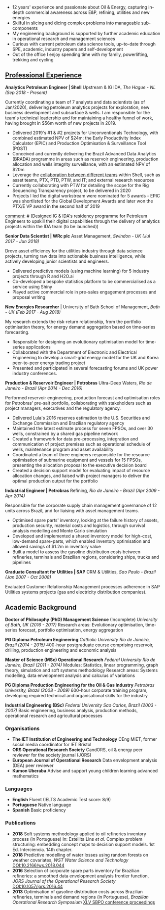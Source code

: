 - 12 years' experience and passionate about Oil & Energy, capturing in-depth commercial awareness across E&P, refining, utilities and new energies
- Skilful in slicing and dicing complex problems into manageable sub-components
- My engineering background is supported by further academic education in operational research and management sciences
- Curious with current petroleum data science tools, up-to-date through SPE, academic, industry papers and self-development
- Out of the office I enjoy spending time with my family, powerlifting, trekking and cycling

[comment]: # (I am skilful in slicing and communicating complex problems into modularised sub-components)
[comment]: # (decision scientist)
[comment]: # (designing analytics solutions and supporting colleagues translate mathematics into engineering and management language.)


## [Professional Experience](https://www.linkedin.com/in/efs-alvarenga/)
__Analytics Petroleum Engineer | Shell__ Upstream & IG IDA,
_The Hague - NL (Sep 2018 - Present)_

Currently coordinating a team of 7 analysts and data scientists (as of Jan/2020), delivering petroleum analytics projects for exploration, new business development and subsurface & wells. I am responsible for the team's technical leadership and for maintaining a healthy funnel of work, having brought in $56m worth of new projects in 2019.
- Delivered 2019's #1 & #2 projects for Unconventionals Technology, with combined estimated NPV of $24m: the Early Productivity Index Calculator (EPIC) and Production Optimisation & Surveillance Tool (POST)
- Conceived and currently delivering the Brazil Advanced Data Analytics (BRADA) programme in areas such as reservoir engineering, production allocation and wells integrity surveillance, with an estimated NPV of $20m
- Leverage the [collaboration between different teams](https://headlinesuk.foleon.com/shell-ai/shellai2019report/upstream-analytics/) within Shell, such as asset teams, PTX, PTD, PTW, and IT; and external research resources
- Currently collaborating with PTW for detailing the scope for the Rig Sequencing Transparency project, to be delivered in 2020
- Projects I led the digital workstream were nominated for 5 awards - EPIC was shortlisted for the Global Development Awards and later won the PTX/E VP award in the second half of 2019

[comment]: # (Elf)
[comment]: # (Collaboration with R&D)
[comment]: # (Designed IG & IDA's residency programme for Petroleum Engineers to upskill their digital capabilities through the delivery of analytics projects within the IDA team (to be launched))


__Senior Data Scientist | WRc plc__ Asset Management,
_Swindon - UK  (Jul 2017 - Jun 2018)_

Drove asset efficiency for the utilities industry through data science projects, turning raw data into actionable business intelligence, while actively developing junior scientists and engineers.
- Delivered predictive models (using machine learning) for 5 industry projects through R and H2O.ai
- Co-developed a bespoke statistics platform to be commercialised as a service using Shiny
- Played active commercial role in pre-sales engagement processes and proposal writing

[comment]: # (Leaded data analytics training cohorts for the Environment Agency, Southern Water and DNV GL)
[comment]: # (Supported analysts' development through on-the-job technical coaching)
[comment]: # (Standardised data visualisations by developing an internal R package for graphics)
[comment]: # (Provided guidance on academic publishing of innovative data science models applied to utilities)
[comment]: # (responsible for project scoping)
[comment]: # (leakage, water quality asset resilience, investment optimisation)


__New Energies Researcher__ | University of Bath School of Management,
_Bath - UK (Feb 2017 - Aug 2018)_

My research extends the risk-return relationship, from the portfolio optimisation theory, for energy demand aggregation based on time-series forecasting.
- Responsible for designing an evolutionary optimisation model for time-series applications
- Collaborated with the Department of Electronic and Electrical Engineering to develop a smart-grid energy model for the UK and Korea peer-to-peer energy trading project
- Presented and participated in several forecasting forums and UK power industry conferences.

[comment]: # (I hypothesise that a portfolio of customers, chosen through maximising the forecast accuracy, would be an ideal trading object within a peer-to-peer energy marketplace)

__Production & Reservoir Engineer | Petrobras__ Ultra-Deep Waters,
_Rio de Janeiro - Brazil (Apr 2014 - Dec 2016)_

Performed reservoir engineering, production forecast and optimisation roles for Petrobras' pre-salt portfolio, collaborating with stakeholders such as project managers, executives and the regulatory agency.
- Delivered Lula's 2016 reserves estimation to the U.S. Securities and Exchange Commission and Brazilian regulatory agency
- Maintained the latest estimate process for seven FPSOs, and over 30 wells, constrained by a shared gas pipeline network
- Created a framework for data pre-processing, integration and communication of project premises such as operational schedule of wells, maintenance program and asset availability
- Coordinated a team of three engineers responsible for the resource optimisation of submarine equipment and vessels for 15 FPSOs, presenting the allocation proposal to the executive decision board
- Created a decision support model for evaluating impact of resource allocation changes, and liaised with project managers to deliver the optimal production output for the portfolio

[comment]: # (Programmed the activity of eight vessels in an in-house scheduling platform, connecting 25 ultra-deep wells in 2015, and reducing the average idle time in 5%.)
[comment]: # (Assessed the risk of different production estimations for the decision-making process using Excel @Risk)
[comment]: # (This model supported strategic decision making, production forecasting and investment optimisation)
[comment]: # (Designed a machine learning oil/water permeability model implementing clustering and classification algorithms)

__Industrial Engineer | Petrobras__ Refining,
_Rio de Janeiro - Brazil (Apr 2009 - Apr 2014)_

Responsible for the corporate supply chain management governance of 12 units across Brazil, and for liaising with asset management teams.
- Optimised spare parts' inventory, looking at the failure history of assets, production security, material costs and logistics, through survival analysis modelling and Monte Carlo simulation
- Developed and implemented a shared inventory model for high-cost, low-demand spare-parts, which enabled inventory optimisation and allowed savings of $1.2m in inventory value
- Built a model to assess the gasoline distribution costs between refineries, terminals and Brazilian regions, considering ships, trucks and pipelines

[comment]: # (Liaised with maintenance, reliability and engineering teams to develop the first version of the Predictive Maintenance Supply Planning Standard for Petrobras Refining Division, supporting 12 refineries)
[comment]: # (Responsible for the supply chain dashboard for the refinery system, using SAP ERP and BI data)
[comment]: # (Designed inventory outsourcing contracts for 6 refineries)
[comment]: # (Member of the refining inventory demobilisation team, negotiating the return of USD 16 million in stock value of unused spare-parts to suppliers)
[comment]: # (Evaluated the supply chain management compliance in 6 refineries, comparing them to Petrobras benchmarks in inventory control, procurement and maintenance integration)
[comment]: # (Responsible for materials supply planning of scheduled maintenance shortages, integrating with Asset Management processes.)
[comment]: # (Designed performance KPIs for material planning and overplus requests for large maintenance projects)
[comment]: # (Developed the first version of the Predictive Maintenance Supply Planning Standard for Petrobras Refining Division, supporting 12 refineries)
[comment]: # (Liaised with maintenance, reliability and engineering teams to deliver the supply chain plan for units’ routine maintenance data mining SAP reports to feed a survival analysis model on Weibul++)
[comment]: # (Experienced in materials procurement management for two large maintenance projects - USD 25 million, each and one revamp project - USD 100 million)


__Graduate Consultant for Utilities | SAP__ CRM & Utilities,
_Sao Paulo - Brazil (Jan 2007 - Oct 2008)_

Evaluated Customer Relationship Management processes adherence in SAP Utilities systems projects (gas and electricity distribution companies).

[comment]: # (Supported pre-sales teams for consumer products and beverages industries)
[comment]: # (Responsible for assessing the implementation practices at SAP projects for Brazilian gas and energy distribution companies, such as Neoenergia, CPFL and Comgas.)
[comment]: # (This task involved a lot of experience exchange with SAP Germany and Latin America employees, alongside defining the best implementation techniques that would comply with the process required by the customers. I had the opportunity to define the data communication strategy from the CRM module to the central SAP module, regarding utilities customer databases.)
[comment]: # (Supported commercial teams for consumer products and beverages industries, such as Coca-Cola, Schincariol, Johnson & Johnson and Fast Shop.)


## Academic Background
__Doctor of Philosophy (PhD) Management Science__ (Incomplete)
_University of Bath, UK (2016 - 2017)_
Research areas: Evolutionary optimisation, time-series forecast, portfolio optimisation, energy aggregation

__PG Diploma Petroleum Engineering__
_Catholic University Rio de Janeiro, Brazil (2014 - 2015)_
400-hour postgraduate course comprising reservoir, drilling, production engineering and economic analysis

__Master of Science (MSc) Operational Research__
_Federal University Rio de Janeiro, Brazil (2011 - 2014)_
Modules: Statistics, linear programming, graph theory, simulation and soft systems methodology
Research areas: Systems modelling, data envelopment analysis and calculus of variations

__PG Diploma Production Engineering for the Oil & Gas Industry__
_Petrobras University, Brazil (2008 - 2009)_
600-hour corporate training program, developing required technical and organisational skills for the industry

__Industrial Engineering (BSc)__
_Federal University Sao Carlos, Brazil (2003 - 2007)_
Basic engineering, business analysis, production methods, operational research and agricultural processes

### Organisations
- **The IET Institution of Engineering and Technology** CEng MIET, former social media coordinator for IET Bristol
- **ORS Operational Research Society** CandORS, oil & energy peer reviewer for the society journal (JORS)
- **European Journal of Operational Research** Data envelopment analysis (DEA) peer reviewer
- **Kumon Uberaba** Advise and support young children learning advanced mathematics

[comment]: # (**SPE Society of Petroleum Engineers**   Volunteer translator and career pathways advisor)

### Languages
- **English** Fluent (IELTS Academic Test score: 8/9)
- **Portuguese** Native language
- **Spanish** Basic proficiency

### Publications
- **2018** Soft systems methodology applied to oil refineries inventory process (in Portuguese) In: Estellita Lins *et al*. Complex problem structuring: embedding concept maps to decision support models. 1st Ed. Interciencia. 14th chapter.
- **2018** Predictive modelling of water losses using random forests on weather covariates, *WST Water Science and Technology* [DOI:10.2166/ws.2018.044](http://ws.iwaponline.com/content/early/2018/03/16/ws.2018.044)
- **2016** Selection of corporate spare parts inventory for Brazilian refineries: a smoothed data envelopment analysis frontier function, *JORS Journal of the Operational Research Society* [DOI:10.1057/jors.2016.44](https://www.tandfonline.com/doi/abs/10.1057/jors.2016.44?journalCode=tjor20)
- **2013** Optimisation of gasoline distribution costs across Brazilian refineries, terminals and demand regions (in Portuguese), *Brazilian Operational Research Symposium*  [XLV SBPO conference proceedings](http://www.din.uem.br/~ademir/sbpo/sbpo2013/pdf/arq0181.pdf)
